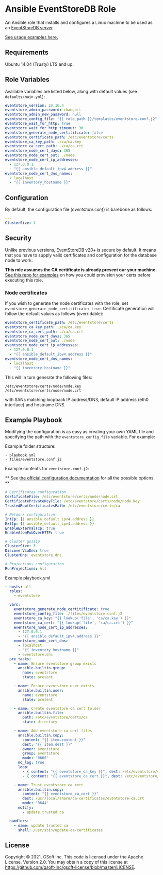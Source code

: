 # Ansible EventStoreDB Role

An Ansible role that installs and configures a Linux machine to be used as an [EventStoreDB server](https://eventstore.com).

[See usage examples here.](https://github.com/gsoft-inc/ansible-role-eventstore-example)

## Requirements

Ubuntu 14.04 (Trusty) LTS and up.

## Role Variables

Available variables are listed below, along with default values (see `defaults/main.yml`):

```yaml
eventstore_version: 20.10.4
eventstore_admin_password: changeit
eventstore_admin_new_password: null
eventstore_config_file: "{{ role_path }}/templates/eventstore.conf.j2"
eventstore_wait_for_http: true
eventstore_wait_for_http_timeout: 30
eventstore_generate_node_certitificate: false
eventstore_certificate_path: /etc/eventstore/certs
eventstore_ca_key_path: ./ca/ca.key
eventstore_ca_cert_path: ./ca/ca.crt
eventstore_node_cert_days: 365
eventstore_node_cert_out: ./node
eventstore_node_cert_ip_addresses:
  - 127.0.0.1
  - "{{ ansible_default_ipv4.address }}"
eventstore_node_cert_dns_names:
  - localhost
  - "{{ inventory_hostname }}"
```

## Configuration

By default, the configuration file (_eventstore.conf_) is barebone as follows:
```yaml
---
ClusterSize: 1
```

## Security

Unlike previous versions, EventStoreDB v20+ is secure by default. It means that you have to supply valid certificates and configuration for the database node to work.

**This role assumes the CA certificate is already present our your machine.**  [See this repo for examples](https://github.com/gsoft-inc/ansible-role-eventstore-example) on how you could provision your certs before executing this role.

### Node certificates

If you wish to generate the node certificates with the role, set `eventstore_generate_node_certitificate: true`.
Certificate generation will follow the default values as follows (overridable):
```yaml
eventstore_certificate_path: /etc/eventstore/certs
eventstore_ca_key_path: ./ca/ca.key
eventstore_ca_cert_path: ./ca/ca.crt
eventstore_node_cert_days: 365
eventstore_node_cert_out: ./node
eventstore_node_cert_ip_addresses:
  - 127.0.0.1
  - "{{ ansible_default_ipv4.address }}"
eventstore_node_cert_dns_names:
  - localhost
  - "{{ inventory_hostname }}"
```
This will in turn generate the following files:
```
/etc/eventstore/certs/node/node.key
/etc/eventstore/certs/node/node.crt
```
with SANs matching loopback IP address/DNS, default IP address (eth0 interface) and hostname DNS.

## Example Playbook

Modifying the configuration is as easy as creating your own YAML file and specifying the path with the `eventstore_config_file` variable. For example:

Example folder structure:

```
- playbook.yml
- files/eventstore.conf.j2
```

Example contents for `eventstore.conf.j2`:

** See [the official configuration documentation](https://developers.eventstore.com/server/v20.10/introduction/#getting-started) for all the possible options. **

```yaml
# Certificates configuration
CertificateFile: /etc/eventstore/certs/node/node.crt
CertificatePrivateKeyFile: /etc/eventstore/certs/node/node.key
TrustedRootCertificatesPath: /etc/eventstore/certs/ca

# Network configuration
IntIp: {{ ansible_default_ipv4.address }}
ExtIp: {{ ansible_default_ipv4.address }}
EnableExternalTcp: true
EnableAtomPubOverHTTP: true

# Cluster gossip
ClusterSize: 3
DiscoverViaDns: true
ClusterDns: eventstore.dns

# Projections configuration
RunProjections: All
```

Example playbook.yml

```yaml
- hosts: all
  roles:
    - eventstore

  vars:
    eventstore_generate_node_certitificate: true
    eventstore_config_file: ./files/eventstore.conf.j2
    eventstore_ca_key: "{{ lookup('file', 'ca/ca.key') }}"
    eventstore_ca_cert: "{{ lookup('file', 'ca/ca.crt') }}"
    eventstore_node_cert_ip_addresses:
      - 127.0.0.1
      - "{{ ansible_default_ipv4.address }}"
    eventstore_node_cert_dns:
      - localhost
      - "{{ inventory_hostname }}"
      - eventstore.dns
  pre_tasks:
    - name: Ensure eventstore group exists
      ansible.builtin.group:
        name: eventstore
        state: present

    - name: Ensure eventstore user exists
      ansible.builtin.user:
        name: eventstore
        state: present

    - name: Create eventstore ca cert folder
      ansible.builtin.file:
        path: /etc/eventstore/certs/ca
        state: directory

    - name: Add eventstore ca cert files
      ansible.builtin.copy:
        content: "{{ item.content }}"
        dest: "{{ item.dest }}"
        owner: eventstore
        group: eventstore
        mode: '0600'
      no_log: true
      loop:
        - { content: "{{ eventstore_ca_key }}", dest: /etc/eventstore/certs/ca/ca.key }
        - { content: "{{ eventstore_ca_cert }}", dest: /etc/eventstore/certs/ca/ca.crt }

    - name: Trust eventstore ca cert
      ansible.builtin.copy:
        content: "{{ eventstore_ca_cert }}"
        dest: /usr/local/share/ca-certificates/eventstore-ca.crt
        mode: '0644'
      notify:
        - update trusted ca

  handlers:
    - name: update trusted ca
      shell: /usr/sbin/update-ca-certificates
```

## License

Copyright © 2021, GSoft inc. This code is licensed under the Apache License, Version 2.0. You may obtain a copy of this license at https://github.com/gsoft-inc/gsoft-license/blob/master/LICENSE.